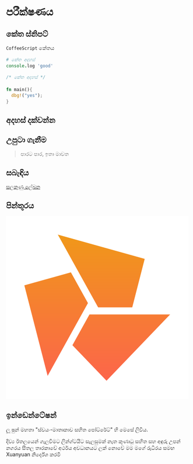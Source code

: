 [ගෝලීය අදහස් සලකුණු කිරීම]:#

# පරීක්ෂණය

## කේත ස්නිපට්

`CoffeeScript` කේතය

```coffee
# කේත අදහස්
console.log 'good'


```

```rust
/* කේත අදහස් */

fn main(){
  dbg!("yes");
}
```

## අදහස් දක්වන්න

<!-- HTML 注释 --> 

<!-- 多行注释 --> 

## උපුටා ගැනීම

> පාරට පාර, ඉතා මාවත

## සබැඳිය

[සලකුණු ලේඛන](https://github.com/xxai-art/xxai-art-md)

## පින්තූරය

![xxAI.Art සන්නාම අනන්‍යතාවය](https://raw.githubusercontent.com/xxai-art/web/main/file/svg/logo.svg)

## ඉන්ඩෙන්ටේෂන්

ලූ ෂුන් මහතා "ස්වයං-මාතෘකාව සහිත පෝට්රේට්" හි මෙසේ ලිවීය.

  දිව්‍ය ඊතලයෙන් ගැලවීමට ලින්ග්ටයිට සැලසුමක් නැත
  කුණාටු සහිත සහ අඳුරු උපන් නගරය
  සීතල තාරකාවේ අර්ථය අවධානයට ලක් නොවේ
  මම මගේ රුධිරය සමඟ Xuanyuan නිර්දේශ කරමි


